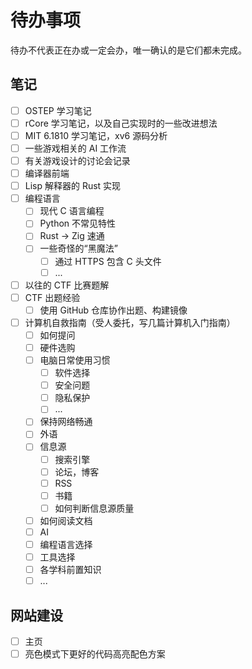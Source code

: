 # 待办事项

待办不代表正在办或一定会办，唯一确认的是它们都未完成。

## 笔记

- [ ] OSTEP 学习笔记
- [ ] rCore 学习笔记，以及自己实现时的一些改进想法
- [ ] MIT 6.1810 学习笔记，xv6 源码分析
- [ ] 一些游戏相关的 AI 工作流
- [ ] 有关游戏设计的讨论会记录
- [ ] 编译器前端
- [ ] Lisp 解释器的 Rust 实现
- [ ] 编程语言
    - [ ] 现代 C 语言编程
    - [ ] Python 不常见特性
    - [ ] Rust -> Zig 速通
    - [ ] 一些奇怪的“黑魔法”
        - [ ] 通过 HTTPS 包含 C 头文件
        - [ ] ...
- [ ] 以往的 CTF 比赛题解
- [ ] CTF 出题经验
    - [ ] 使用 GitHub 仓库协作出题、构建镜像
- [ ] 计算机自救指南（受人委托，写几篇计算机入门指南）
    - [ ] 如何提问
    - [ ] 硬件选购
    - [ ] 电脑日常使用习惯
        - [ ] 软件选择
        - [ ] 安全问题
        - [ ] 隐私保护
        - [ ] ...
    - [ ] 保持网络畅通
    - [ ] 外语
    - [ ] 信息源
        - [ ] 搜索引擎
        - [ ] 论坛，博客
        - [ ] RSS
        - [ ] 书籍
        - [ ] 如何判断信息源质量
    - [ ] 如何阅读文档
    - [ ] AI
    - [ ] 编程语言选择
    - [ ] 工具选择
    - [ ] 各学科前置知识
    - [ ] ...

## 网站建设

- [ ] 主页
- [ ] 亮色模式下更好的代码高亮配色方案
